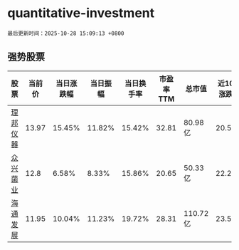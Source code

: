 # quantitative-investment

`最后更新时间：2025-10-28 15:09:13 +0800`

## 强势股票

|股票|当前价|当日涨跌幅|当日振幅|当日换手率|市盈率TTM|总市值|近10日涨跌幅|
|----|----|----|----|----|----|----|----|
|[理邦仪器](https://xueqiu.com/S/SZ300206)|13.97|15.45%|11.82%|15.42%|32.81|80.98亿|20.53%|
|[众兴菌业](https://xueqiu.com/S/SZ002772)|12.8|6.58%|8.33%|15.86%|20.65|50.33亿|22.25%|
|[海通发展](https://xueqiu.com/S/SH603162)|11.95|10.04%|11.23%|19.72%|28.31|110.72亿|23.58%|
